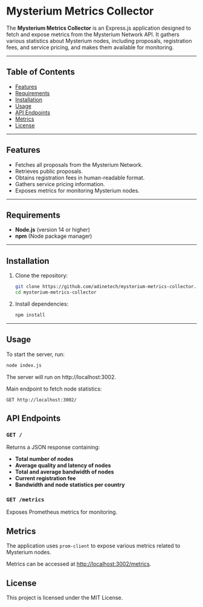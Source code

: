 # Mysterium Metrics Collector

The **Mysterium Metrics Collector** is an Express.js application designed to fetch and expose metrics from the Mysterium Network API. It gathers various statistics about Mysterium nodes, including proposals, registration fees, and service pricing, and makes them available for monitoring.

---

## Table of Contents
- [Features](#features)
- [Requirements](#requirements)
- [Installation](#installation)
- [Usage](#usage)
- [API Endpoints](#api-endpoints)
- [Metrics](#metrics)
- [License](#license)

---

## Features
- Fetches all proposals from the Mysterium Network.
- Retrieves public proposals.
- Obtains registration fees in human-readable format.
- Gathers service pricing information.
- Exposes metrics for monitoring Mysterium nodes.

---

## Requirements
- **Node.js** (version 14 or higher)
- **npm** (Node package manager)

---

## Installation
1. Clone the repository:
    ```bash
    git clone https://github.com/adinetech/mysterium-metrics-collector.git
    cd mysterium-metrics-collector
    ```

2. Install dependencies:
    ```bash
    npm install
    ```

---

## Usage
To start the server, run:
```bash
node index.js
```

The server will run on http://localhost:3002.

Main endpoint to fetch node statistics:
```
GET http://localhost:3002/
```

## API Endpoints

### `GET /`
Returns a JSON response containing:
- **Total number of nodes**
- **Average quality and latency of nodes**
- **Total and average bandwidth of nodes**
- **Current registration fee**
- **Bandwidth and node statistics per country**

### `GET /metrics`
Exposes Prometheus metrics for monitoring.

## Metrics

The application uses `prom-client` to expose various metrics related to Mysterium nodes.

Metrics can be accessed at [http://localhost:3002/metrics](http://localhost:3002/metrics).

## License

This project is licensed under the MIT License.

